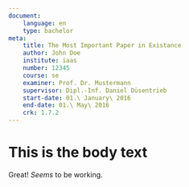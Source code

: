 ```yaml
---
document:
	language: en
	type: bachelor
meta:
	title: The Most Important Paper in Existance
	author: John Doe
	institute: iaas
	number: 12345
	course: se
	examiner: Prof. Dr. Mustermann
	supervisor: Dipl.-Inf. Daniel Düsentrieb
	start-date: 01.\ January\ 2016
	end-date: 01.\ May\ 2016
	crk: 1.7.2
---
```


# This is the body text

Great! *Seems* to be working.

